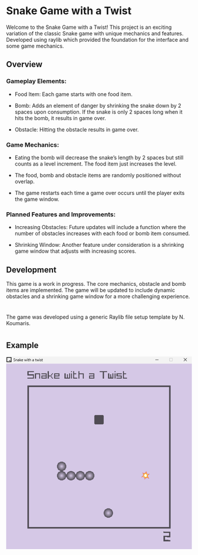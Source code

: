 # Snake Game with a Twist

Welcome to the Snake Game with a Twist! This project is an exciting variation of the classic Snake game with unique mechanics and features. Developed using raylib which provided the foundation for the interface and some game mechanics.

## Overview

### Gameplay Elements:

- Food Item: Each game starts with one food item.

- Bomb: Adds an element of danger by shrinking the snake down by 2 spaces upon consumption. If the snake is only 2 spaces long when it hits the bomb, it results in game over.

- Obstacle: Hitting the obstacle results in game over.

### Game Mechanics:

- Eating the bomb will decrease the snake’s length by 2 spaces but still counts as a level increment. The food item just increases the level.

- The food, bomb and obstacle items are randomly positioned without overlap.

- The game restarts each time a game over occurs until the player exits the game window.

### Planned Features and Improvements:

- Increasing Obstacles: Future updates will include a function where the number of obstacles increases with each food or bomb item consumed.

- Shrinking Window: Another feature under consideration is a shrinking game window that adjusts with increasing scores.


## Development 
This game is a work in progress. The core mechanics, obstacle and bomb items are implemented. The game will be updated to include dynamic obstacles and a shrinking game window for a more challenging experience.

#

The game was developed using a generic Raylib file setup template by N. Koumaris.

#
## Example
![alt text](graphics/screenshot.png)
